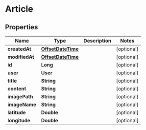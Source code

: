 # Article

## Properties
Name | Type | Description | Notes
------------ | ------------- | ------------- | -------------
**createdAt** | [**OffsetDateTime**](OffsetDateTime.md) |  |  [optional]
**modifiedAt** | [**OffsetDateTime**](OffsetDateTime.md) |  |  [optional]
**id** | **Long** |  |  [optional]
**user** | [**User**](User.md) |  |  [optional]
**title** | **String** |  |  [optional]
**content** | **String** |  |  [optional]
**imagePath** | **String** |  |  [optional]
**imageName** | **String** |  |  [optional]
**latitude** | **Double** |  |  [optional]
**longitude** | **Double** |  |  [optional]
